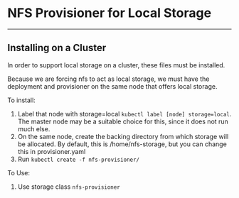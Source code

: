 # NFS Provisioner for Local Storage #

----
## Installing on a Cluster
In order to support local storage on a cluster, these files must be installed.

Because we are forcing nfs to act as local storage, we must have the deployment and provisioner on the same node that offers local storage.

To install:
1. Label that node with storage=local `kubectl label [node] storage=local`. The master node may be a suitable choice for this, since it does not run much else. 
2. On the same node, create the backing directory from which storage will be allocated. By default, this is /home/nfs-storage, but you can change this in provisioner.yaml
3. Run `kubectl create -f nfs-provisioner/`

To Use:
1. Use storage class `nfs-provisioner`